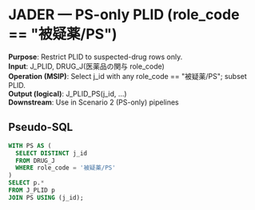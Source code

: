 # JADER — PS-only PLID (role_code == "被疑薬/PS")

**Purpose**: Restrict PLID to suspected-drug rows only.  
**Input**: J_PLID, DRUG_J(医薬品の関与 role_code)  
**Operation (MSIP)**: Select j_id with any role_code == "被疑薬/PS"; subset PLID.  
**Output (logical)**: J_PLID_PS(j_id, …)  
**Downstream**: Use in Scenario 2 (PS-only) pipelines

## Pseudo-SQL
```sql
WITH PS AS (
  SELECT DISTINCT j_id
  FROM DRUG_J
  WHERE role_code = '被疑薬/PS'
)
SELECT p.*
FROM J_PLID p
JOIN PS USING (j_id);

```
